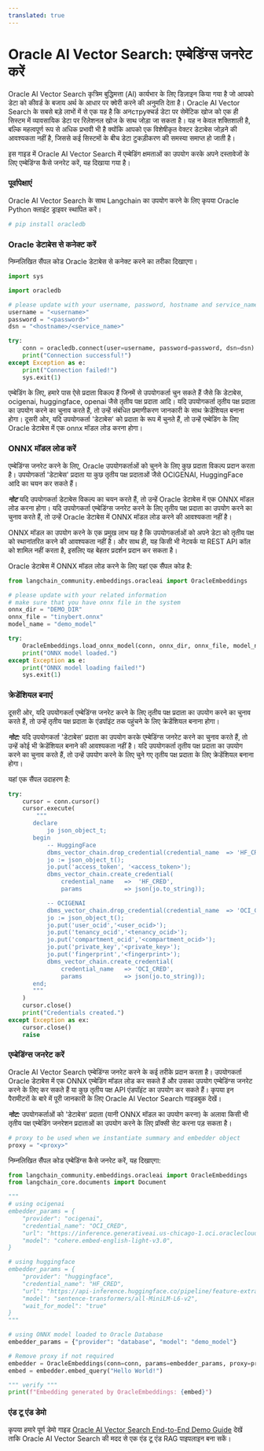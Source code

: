 ```yaml
---
translated: true
---
```


# Oracle AI Vector Search: एम्बेडिंग्स जनरेट करें

Oracle AI Vector Search कृत्रिम बुद्धिमत्ता (AI) कार्यभार के लिए डिज़ाइन किया गया है जो आपको डेटा को कीवर्ड के बजाय अर्थ के आधार पर क्वेरी करने की अनुमति देता है। Oracle AI Vector Search के सबसे बड़े लाभों में से एक यह है कि अनструक्चर्ड डेटा पर सेमेंटिक खोज को एक ही सिस्टम में व्यावसायिक डेटा पर रिलेशनल खोज के साथ जोड़ा जा सकता है। यह न केवल शक्तिशाली है, बल्कि महत्वपूर्ण रूप से अधिक प्रभावी भी है क्योंकि आपको एक विशेषीकृत वेक्टर डेटाबेस जोड़ने की आवश्यकता नहीं है, जिससे कई सिस्टमों के बीच डेटा टुकड़ीकरण की समस्या समाप्त हो जाती है।

इस गाइड में Oracle AI Vector Search में एम्बेडिंग क्षमताओं का उपयोग करके अपने दस्तावेजों के लिए एम्बेडिंग्स कैसे जनरेट करें, यह दिखाया गया है।

### पूर्वापेक्षाएं

Oracle AI Vector Search के साथ Langchain का उपयोग करने के लिए कृपया Oracle Python क्लाइंट ड्राइवर स्थापित करें।

```python
# pip install oracledb
```

### Oracle डेटाबेस से कनेक्ट करें

निम्नलिखित सैंपल कोड Oracle डेटाबेस से कनेक्ट करने का तरीका दिखाएगा।

```python
import sys

import oracledb

# please update with your username, password, hostname and service_name
username = "<username>"
password = "<password>"
dsn = "<hostname>/<service_name>"

try:
    conn = oracledb.connect(user=username, password=password, dsn=dsn)
    print("Connection successful!")
except Exception as e:
    print("Connection failed!")
    sys.exit(1)
```

एम्बेडिंग के लिए, हमारे पास ऐसे प्रदाता विकल्प हैं जिनमें से उपयोगकर्ता चुन सकते हैं जैसे कि डेटाबेस, ocigenai, huggingface, openai जैसे तृतीय पक्ष प्रदाता आदि। यदि उपयोगकर्ता तृतीय पक्ष प्रदाता का उपयोग करने का चुनाव करते हैं, तो उन्हें संबंधित प्रमाणीकरण जानकारी के साथ क्रेडेंशियल बनाना होगा। दूसरी ओर, यदि उपयोगकर्ता 'डेटाबेस' को प्रदाता के रूप में चुनते हैं, तो उन्हें एम्बेडिंग के लिए Oracle डेटाबेस में एक onnx मॉडल लोड करना होगा।

### ONNX मॉडल लोड करें

एम्बेडिंग्स जनरेट करने के लिए, Oracle उपयोगकर्ताओं को चुनने के लिए कुछ प्रदाता विकल्प प्रदान करता है। उपयोगकर्ता 'डेटाबेस' प्रदाता या कुछ तृतीय पक्ष प्रदाताओं जैसे OCIGENAI, HuggingFace आदि का चयन कर सकते हैं।

***नोट*** यदि उपयोगकर्ता डेटाबेस विकल्प का चयन करते हैं, तो उन्हें Oracle डेटाबेस में एक ONNX मॉडल लोड करना होगा। यदि उपयोगकर्ता एम्बेडिंग्स जनरेट करने के लिए तृतीय पक्ष प्रदाता का उपयोग करने का चुनाव करते हैं, तो उन्हें Oracle डेटाबेस में ONNX मॉडल लोड करने की आवश्यकता नहीं है।

ONNX मॉडल का उपयोग करने के एक प्रमुख लाभ यह है कि उपयोगकर्ताओं को अपने डेटा को तृतीय पक्ष को स्थानांतरित करने की आवश्यकता नहीं है। और साथ ही, यह किसी भी नेटवर्क या REST API कॉल को शामिल नहीं करता है, इसलिए यह बेहतर प्रदर्शन प्रदान कर सकता है।

Oracle डेटाबेस में ONNX मॉडल लोड करने के लिए यहां एक सैंपल कोड है:

```python
from langchain_community.embeddings.oracleai import OracleEmbeddings

# please update with your related information
# make sure that you have onnx file in the system
onnx_dir = "DEMO_DIR"
onnx_file = "tinybert.onnx"
model_name = "demo_model"

try:
    OracleEmbeddings.load_onnx_model(conn, onnx_dir, onnx_file, model_name)
    print("ONNX model loaded.")
except Exception as e:
    print("ONNX model loading failed!")
    sys.exit(1)
```

### क्रेडेंशियल बनाएं

दूसरी ओर, यदि उपयोगकर्ता एम्बेडिंग्स जनरेट करने के लिए तृतीय पक्ष प्रदाता का उपयोग करने का चुनाव करते हैं, तो उन्हें तृतीय पक्ष प्रदाता के एंडपॉइंट तक पहुंचने के लिए क्रेडेंशियल बनाना होगा।

***नोट:*** यदि उपयोगकर्ता 'डेटाबेस' प्रदाता का उपयोग करके एम्बेडिंग्स जनरेट करने का चुनाव करते हैं, तो उन्हें कोई भी क्रेडेंशियल बनाने की आवश्यकता नहीं है। यदि उपयोगकर्ता तृतीय पक्ष प्रदाता का उपयोग करने का चुनाव करते हैं, तो उन्हें उपयोग करने के लिए चुने गए तृतीय पक्ष प्रदाता के लिए क्रेडेंशियल बनाना होगा।

यहां एक सैंपल उदाहरण है:

```python
try:
    cursor = conn.cursor()
    cursor.execute(
        """
       declare
           jo json_object_t;
       begin
           -- HuggingFace
           dbms_vector_chain.drop_credential(credential_name  => 'HF_CRED');
           jo := json_object_t();
           jo.put('access_token', '<access_token>');
           dbms_vector_chain.create_credential(
               credential_name   =>  'HF_CRED',
               params            => json(jo.to_string));

           -- OCIGENAI
           dbms_vector_chain.drop_credential(credential_name  => 'OCI_CRED');
           jo := json_object_t();
           jo.put('user_ocid','<user_ocid>');
           jo.put('tenancy_ocid','<tenancy_ocid>');
           jo.put('compartment_ocid','<compartment_ocid>');
           jo.put('private_key','<private_key>');
           jo.put('fingerprint','<fingerprint>');
           dbms_vector_chain.create_credential(
               credential_name   => 'OCI_CRED',
               params            => json(jo.to_string));
       end;
       """
    )
    cursor.close()
    print("Credentials created.")
except Exception as ex:
    cursor.close()
    raise
```

### एम्बेडिंग्स जनरेट करें

Oracle AI Vector Search एम्बेडिंग्स जनरेट करने के कई तरीके प्रदान करता है। उपयोगकर्ता Oracle डेटाबेस में एक ONNX एम्बेडिंग मॉडल लोड कर सकते हैं और उसका उपयोग एम्बेडिंग्स जनरेट करने के लिए कर सकते हैं या कुछ तृतीय पक्ष API एंडपॉइंट का उपयोग कर सकते हैं। कृपया इन पैरामीटरों के बारे में पूरी जानकारी के लिए Oracle AI Vector Search गाइडबुक देखें।

***नोट:*** उपयोगकर्ताओं को 'डेटाबेस' प्रदाता (यानी ONNX मॉडल का उपयोग करना) के अलावा किसी भी तृतीय पक्ष एम्बेडिंग जनरेशन प्रदाताओं का उपयोग करने के लिए प्रॉक्सी सेट करना पड़ सकता है।

```python
# proxy to be used when we instantiate summary and embedder object
proxy = "<proxy>"
```

निम्नलिखित सैंपल कोड एम्बेडिंग्स कैसे जनरेट करें, यह दिखाएगा:

```python
from langchain_community.embeddings.oracleai import OracleEmbeddings
from langchain_core.documents import Document

"""
# using ocigenai
embedder_params = {
    "provider": "ocigenai",
    "credential_name": "OCI_CRED",
    "url": "https://inference.generativeai.us-chicago-1.oci.oraclecloud.com/20231130/actions/embedText",
    "model": "cohere.embed-english-light-v3.0",
}

# using huggingface
embedder_params = {
    "provider": "huggingface",
    "credential_name": "HF_CRED",
    "url": "https://api-inference.huggingface.co/pipeline/feature-extraction/",
    "model": "sentence-transformers/all-MiniLM-L6-v2",
    "wait_for_model": "true"
}
"""

# using ONNX model loaded to Oracle Database
embedder_params = {"provider": "database", "model": "demo_model"}

# Remove proxy if not required
embedder = OracleEmbeddings(conn=conn, params=embedder_params, proxy=proxy)
embed = embedder.embed_query("Hello World!")

""" verify """
print(f"Embedding generated by OracleEmbeddings: {embed}")
```

### एंड टू एंड डेमो

कृपया हमारे पूर्ण डेमो गाइड [Oracle AI Vector Search End-to-End Demo Guide](https://github.com/langchain-ai/langchain/tree/master/cookbook/oracleai_demo.md) देखें ताकि Oracle AI Vector Search की मदद से एक एंड टू एंड RAG पाइपलाइन बना सकें।
